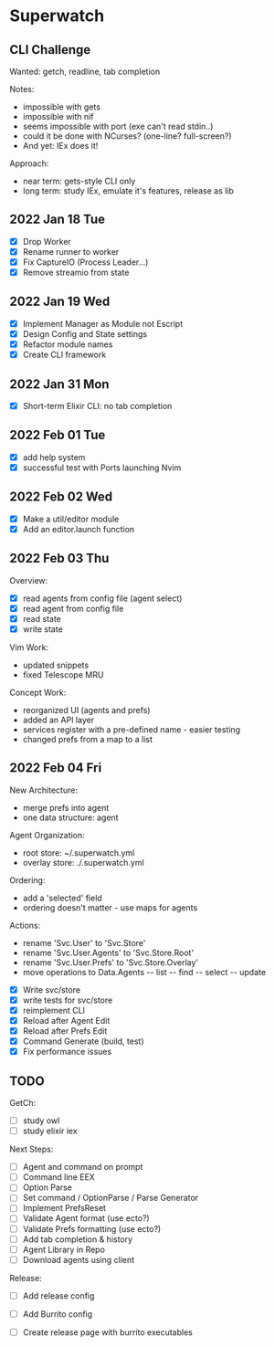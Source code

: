 # Superwatch 

## CLI Challenge

Wanted: getch, readline, tab completion

Notes:
- impossible with gets
- impossible with nif 
- seems impossible with port (exe can't read stdin..)
- could it be done with NCurses?  (one-line? full-screen?)
- And yet: IEx does it!

Approach:
- near term: gets-style CLI only
- long term: study IEx, emulate it's features, release as lib

## 2022 Jan 18 Tue

- [x] Drop Worker 
- [x] Rename runner to worker
- [x] Fix CaptureIO (Process Leader...)
- [x] Remove streamio from state

## 2022 Jan 19 Wed

- [x] Implement Manager as Module not Escript
- [x] Design Config and State settings
- [x] Refactor module names
- [x] Create CLI framework

## 2022 Jan 31 Mon

- [x] Short-term Elixir CLI: no tab completion

## 2022 Feb 01 Tue

- [x] add help system 
- [x] successful test with Ports launching Nvim 

## 2022 Feb 02 Wed

- [x] Make a util/editor module 
- [x] Add an editor.launch function 

## 2022 Feb 03 Thu

Overview:
- [x] read agents from config file (agent select)
- [x] read agent from config file 
- [x] read state 
- [x] write state 

Vim Work: 
- updated snippets 
- fixed Telescope MRU

Concept Work: 
- reorganized UI (agents and prefs) 
- added an API layer 
- services register with a pre-defined name - easier testing
- changed prefs from a map to a list

## 2022 Feb 04 Fri

New Architecture: 
- merge prefs into agent 
- one data structure: agent 

Agent Organization: 
- root store: ~/.superwatch.yml 
- overlay store: ./.superwatch.yml 

Ordering:
- add a 'selected' field 
- ordering doesn't matter - use maps for agents 

Actions:
- rename 'Svc.User' to 'Svc.Store'
- rename 'Svc.User.Agents' to 'Svc.Store.Root' 
- rename 'Svc.User.Prefs' to 'Svc.Store.Overlay'
- move operations to Data.Agents 
-- list 
-- find 
-- select 
-- update 

- [x] Write svc/store 
- [x] write tests for svc/store 
- [x] reimplement CLI
- [x] Reload after Agent Edit 
- [x] Reload after Prefs Edit
- [x] Command Generate (build, test) 
- [x] Fix performance issues

## TODO

GetCh: 
- [ ] study owl
- [ ] study elixir iex 

Next Steps: 
- [ ] Agent and command on prompt
- [ ] Command line EEX
- [ ] Option Parse 
- [ ] Set command / OptionParse / Parse Generator
- [ ] Implement PrefsReset
- [ ] Validate Agent format (use ecto?)
- [ ] Validate Prefs formatting (use ecto?) 
- [ ] Add tab completion & history
- [ ] Agent Library in Repo 
- [ ] Download agents using client

Release:
- [ ] Add release config 
- [ ] Add Burrito config 
- [ ] Create release page with burrito executables

